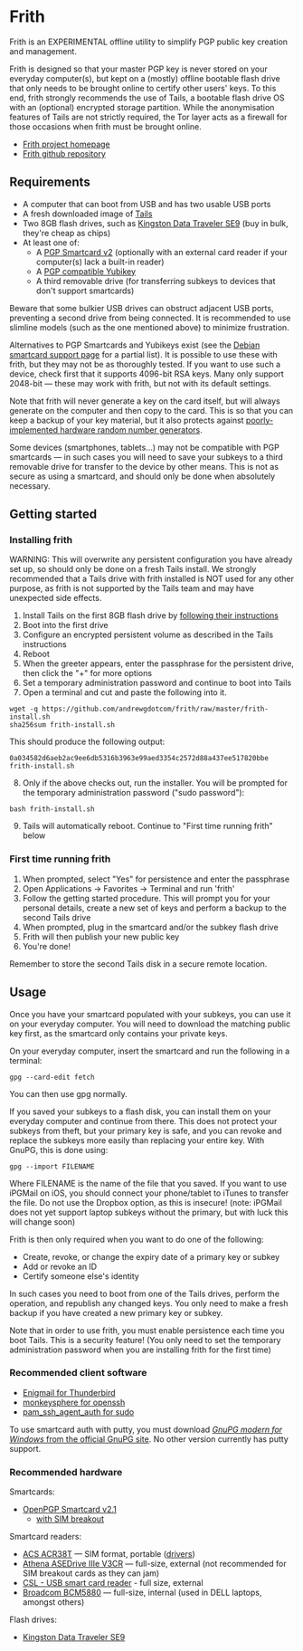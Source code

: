 Frith
=====

Frith is an EXPERIMENTAL offline utility to simplify PGP public key creation and management.

Frith is designed so that your master PGP key is never stored on your everyday computer(s), but kept on a (mostly) offline bootable flash drive that only needs to be brought online to certify other users' keys. To this end, frith strongly recommends the use of Tails, a bootable flash drive OS with an (optional) encrypted storage partition. While the anonymisation features of Tails are not strictly required, the Tor layer acts as a firewall for those occasions when frith must be brought online.

* [Frith project homepage](https://andrewg.com/frith.html)
* [Frith github repository](https://github.com/andrewgdotcom/frith)

Requirements
------------

* A computer that can boot from USB and has two usable USB ports
* A fresh downloaded image of [Tails](https://tails.boum.org/install/)
* Two 8GB flash drives, such as [Kingston Data Traveler SE9](https://www.amazon.co.uk/Kingston-Technology-DataTraveler-Flash-Casing/dp/B006YBAR0C/ref=pd_sim_sbs_147_1?ie=UTF8&refRID=08PZ6GR4V00M10DAT14P&dpID=31P0IK%2BzEJL&dpSrc=sims&preST=_AC_UL160_SR160%2C160_) (buy in bulk, they're cheap as chips)
* At least one of:
    * A [PGP Smartcard v2](https://en.cryptoshop.com/products/smartcards/open-pgp-smartcard-v2-id-000.html) (optionally with an external card reader if your computer(s) lack a built-in reader)
    * A [PGP compatible Yubikey](https://yubico.com/)
    * A third removable drive (for transferring subkeys to devices that don't support smartcards)

Beware that some bulkier USB drives can obstruct adjacent USB ports, preventing a second drive from being connected. It is recommended to use slimline models (such as the one mentioned above) to minimize frustration.

Alternatives to PGP Smartcards and Yubikeys exist (see the [Debian smartcard support page](https://wiki.debian.org/Smartcards) for a partial list). It is possible to use these with frith, but they may not be as thoroughly tested. If you want to use such a device, check first that it supports 4096-bit RSA keys. Many only support 2048-bit — these may work with frith, but not with its default settings.

Note that frith will never generate a key on the card itself, but will always generate on the computer and then copy to the card. This is so that you can keep a backup of your key material, but it also protects against [poorly-implemented hardware random number generators](http://ieeexplore.ieee.org/document/6994021/?reload=true).

Some devices (smartphones, tablets...) may not be compatible with PGP smartcards — in such cases you will need to save your subkeys to a third removable drive for transfer to the device by other means. This is not as secure as using a smartcard, and should only be done when absolutely necessary.

Getting started
---------------

### Installing frith

WARNING: This will overwrite any persistent configuration you have already set up, so should only be done on a fresh Tails install. We strongly recommended that a Tails drive with frith installed is NOT used for any other purpose, as frith is not supported by the Tails team and may have unexpected side effects.

1. Install Tails on the first 8GB flash drive by [following their instructions](https://tails.boum.org/install/)
2. Boot into the first drive
3. Configure an encrypted persistent volume as described in the Tails instructions
4. Reboot
5. When the greeter appears, enter the passphrase for the persistent drive, then click the "+" for more options
6. Set a temporary administration password and continue to boot into Tails
7. Open a terminal and cut and paste the following into it.
```
wget -q https://github.com/andrewgdotcom/frith/raw/master/frith-install.sh
sha256sum frith-install.sh
```
This should produce the following output:
```
0a034582d6aeb2ac9ee6db5316b3963e99aed3354c2572d88a437ee517820bbe  frith-install.sh
```
8. Only if the above checks out, run the installer. You will be prompted for the temporary administration password ("sudo password"):
```
bash frith-install.sh
```

9. Tails will automatically reboot. Continue to "First time running frith" below

### First time running frith

1. When prompted, select "Yes" for persistence and enter the passphrase
2. Open Applications -> Favorites -> Terminal and run 'frith'
3. Follow the getting started procedure. This will prompt you for your personal details, create a new set of keys and perform a backup to the second Tails drive
4. When prompted, plug in the smartcard and/or the subkey flash drive
5. Frith will then publish your new public key
6. You're done!

Remember to store the second Tails disk in a secure remote location.

Usage
-----

Once you have your smartcard populated with your subkeys, you can use it on your everyday computer. You will need to download the matching public key first, as the smartcard only contains your private keys.

On your everyday computer, insert the smartcard and run the following in a terminal:

```
gpg --card-edit fetch
```

You can then use gpg normally.

If you saved your subkeys to a flash disk, you can install them on your everyday computer and continue from there. This does not protect your subkeys from theft, but your primary key is safe, and you can revoke and replace the subkeys more easily than replacing your entire key. With GnuPG, this is done using:

```
gpg --import FILENAME
```

Where FILENAME is the name of the file that you saved. If you want to use iPGMail on iOS, you should connect your phone/tablet to iTunes to transfer the file. Do not use the Dropbox option, as this is insecure! (note: iPGMail does not yet support laptop subkeys without the primary, but with luck this will change soon)

Frith is then only required when you want to do one of the following:

* Create, revoke, or change the expiry date of a primary key or subkey
* Add or revoke an ID
* Certify someone else's identity

In such cases you need to boot from one of the Tails drives, perform the operation, and republish any changed keys. You only need to make a fresh backup if you have created a new primary key or subkey.

Note that in order to use frith, you must enable persistence each time you boot Tails. This is a security feature! (You only need to set the temporary administration password when you are installing frith for the first time)

### Recommended client software

* [Enigmail for Thunderbird](https://www.enigmail.net/)
* [monkeysphere for openssh](http://web.monkeysphere.info/)
* [pam_ssh_agent_auth for sudo](http://pamsshagentauth.sourceforge.net/)

To use smartcard auth with putty, you must download [<em>GnuPG modern for Windows</em> from the official GnuPG site](https://www.gnupg.org/download/). No other version currently has putty support.

### Recommended hardware

Smartcards:

* [OpenPGP Smartcard v2.1](https://en.cryptoshop.com/products/smartcards/open-pgp-smartcard-v2.html)
	* [with SIM breakout](https://en.cryptoshop.com/products/smartcards/open-pgp-smartcard-v2-id-000.html)

Smartcard readers:

* [ACS ACR38T](https://en.cryptoshop.com/products/smartcardreader/acs-acr-38t.html) — SIM format, portable ([drivers](http://www.acs.com.hk/en/driver/4/acr38t-smart-card-reader/))
* [Athena ASEDrive IIIe V3CR](https://en.cryptoshop.com/products/smartcardreader/athena-asedrive-iiie-v3-usb-reader.html) — full-size, external (not recommended for SIM breakout cards as they can jam)
* [CSL - USB smart card reader](https://www.amazon.co.uk/CSL-bus-powered-Capable-Windows-10-compatible/dp/B01GCTVAGA) - full size, external
* [Broadcom BCM5880](https://www.broadcom.com/products/enterprise-and-network-processors/security/bcm5880) — full-size, internal (used in DELL laptops, amongst others)

Flash drives:

* [Kingston Data Traveler SE9](https://www.amazon.co.uk/Kingston-Technology-DataTraveler-Flash-Casing/dp/B006YBAR0C/ref=pd_sim_sbs_147_1?ie=UTF8&refRID=08PZ6GR4V00M10DAT14P&dpID=31P0IK%2BzEJL&dpSrc=sims&preST=_AC_UL160_SR160%2C160_)
